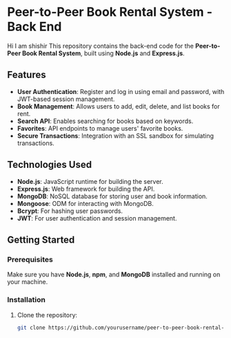 # Peer-to-Peer Book Rental System - Back End

Hi I am shishir
This repository contains the back-end code for the **Peer-to-Peer Book Rental System**, built using **Node.js** and **Express.js**.

## Features

- **User Authentication**: Register and log in using email and password, with JWT-based session management.
- **Book Management**: Allows users to add, edit, delete, and list books for rent.
- **Search API**: Enables searching for books based on keywords.
- **Favorites**: API endpoints to manage users' favorite books.
- **Secure Transactions**: Integration with an SSL sandbox for simulating transactions.

## Technologies Used

- **Node.js**: JavaScript runtime for building the server.
- **Express.js**: Web framework for building the API.
- **MongoDB**: NoSQL database for storing user and book information.
- **Mongoose**: ODM for interacting with MongoDB.
- **Bcrypt**: For hashing user passwords.
- **JWT**: For user authentication and session management.

## Getting Started

### Prerequisites

Make sure you have **Node.js**, **npm**, and **MongoDB** installed and running on your machine.

### Installation

1. Clone the repository:
   ```bash
   git clone https://github.com/yourusername/peer-to-peer-book-rental-backend.git
   ```
